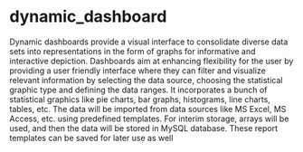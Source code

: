 # dynamic_dashboard
Dynamic dashboards provide a visual interface to consolidate diverse data sets into representations in the form of graphs for informative and interactive depiction. Dashboards aim at enhancing flexibility for the user by providing a user friendly interface where they can filter and visualize relevant information by selecting the data source, choosing the statistical graphic type and defining the data ranges. It incorporates a bunch of statistical graphics like pie charts, bar graphs, histograms, line charts, tables, etc. The data will be imported from data sources like MS Excel, MS Access, etc. using predefined templates. For interim storage, arrays will be used, and then the data will be stored in MySQL database. These report templates can be saved for later use as well
